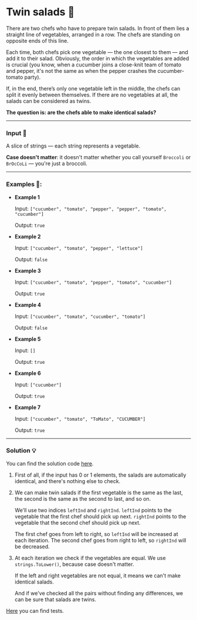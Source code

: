 # Twin salads 🥗

There are two chefs who have to prepare twin salads. In front of them lies a straight line of vegetables, arranged in a row. The chefs are standing on opposite ends of this line.

Each time, both chefs pick one vegetable — the one closest to them — and add it to their salad. Obviously, the order in which the vegetables are added is crucial (you know, when a cucumber joins a close-knit team of tomato and pepper, it's not the same as when the pepper crashes the cucumber-tomato party).

If, in the end, there’s only one vegetable left in the middle, the chefs can split it evenly between themselves. If there are no vegetables at all, the salads can be considered as twins.

**The question is: are the chefs able to make identical salads?**

---

### Input 🥦
A slice of strings — each string represents a vegetable.  

**Case doesn't matter**: it doesn't matter whether you call yourself `Broccoli` or `BrOcCoLi` — you're just a broccoli.

---

### Examples 🥒:

- **Example 1**

    Input: `["cucumber", "tomato", "pepper", "pepper", "tomato", "cucumber"]`

    Output: `true`

- **Example 2**

    Input: `["cucumber", "tomato", "pepper", "lettuce"]`

    Output: `false`

- **Example 3**

    Input: `["cucumber", "tomato", "pepper", "tomato", "cucumber"]`

    Output: `true`

- **Example 4**

    Input: `["cucumber", "tomato", "cucumber", "tomato"]`

    Output: `false`

- **Example 5**

    Input: `[]`

    Output: `true`

- **Example 6**

    Input: `["cucumber"]`

    Output: `true`

- **Example 7**

    Input: `["cucumber", "tomato", "ToMato", "CUCUMBER"]`

    Output: `true`

---

### Solution 💡

You can find the solution code [here](./twin_salads.go).

1. First of all, if the input has 0 or 1 elements, the salads are automatically identical, and there's nothing else to check.

2. We can make twin salads if the first vegetable is the same as the last, the second is the same as the second to last, and so on.

    We'll use two indices `leftInd` and `rightInd`.
    `leftInd` points to the vegetable that the first chef should pick up next.
    `rightInd` points to the vegetable that the second chef should pick up next.

    The first chef goes from left to right, so `leftInd` will be increased at each iteration. The second chef goes from right to left, so `rightInd` will be decreased.

3. At each iteration we check if the vegetables are equal. We use `strings.ToLower()`, because case doesn't matter.

    If the left and right vegetables are not equal, it means we can't make identical salads.

    And if we've checked all the pairs without finding any differences, we can be sure that salads are twins.

[Here](./twin_salads_test.go) you can find tests.
